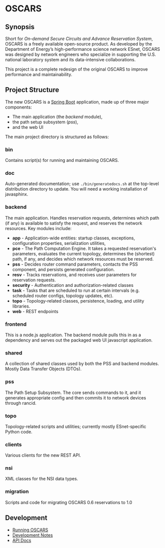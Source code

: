 # OSCARS

## Synopsis
Short for *On-demand Secure Circuits and Advance Reservation System*, OSCARS is  a freely available open-source product. As developed by the Department of Energy’s high-performance science network ESnet, OSCARS was designed by network engineers who specialize in supporting the U.S. national laboratory system and its data-intensive collaborations. 

This project is a complete redesign of the original OSCARS to improve performance and maintainability. 

## Project Structure
The new OSCARS is a [Spring Boot](http://projects.spring.io/spring-boot/) application, made up of three major components: 
 * The main application (the *backend* module), 
 * the path setup subsystem (*pss*),
 * and the web UI

The main project directory is structured as follows:

### bin
Contains script(s) for running and maintaining OSCARS.

### doc
Auto-generated documentation; use `./bin/generatedocs.sh` at the top-level distribution directory to update.  You will need a working installation of javasphinx.

### backend
The main application. Handles reservation requests, determines which path (if any) is available to satisfy the request, and reserves the network resources. Key modules include:
* **app** - Application-wide entities: startup classes, exceptions, configuration properties, serialization utilities,
* **pce** - The Path Computation Engine. It takes a requested reservation's parameters, evaluates the current topology, determines the (shortest) path, if any, and decides which network resources must be reserved.
* **pss** - Decides router command parameters, contacts the PSS component, and persists generated configuration.
* **resv** - Tracks reservations, and receives user parameters for reservation requests.
* **security** - Authentication and authorization-related classes
* **task** - Tasks that are scheduled to run at certain intervals (e.g. scheduled router configs, topology updates, etc).
* **topo** - Topology-related classes, persistence, loading, and utility libraries.
* **web** - REST endpoints 

### frontend
This is a node.js application. The backend module pulls this in as a dependency and serves out the packaged web UI javascript application.

### shared 
A collection of shared classes used by both the PSS and backend modules. Mostly Data Transfer Objects (DTOs).

### pss
The Path Setup Subsystem. The core sends commands to it, and it generates appropriate config and then commits it to network devices through rancid. 

### topo
Topology-related scripts and utilities; currently mostly ESnet-specific Python code. 

### clients
Various clients for the new REST API. 

### nsi
XML classes for the NSI data types.

### migration
Scripts and code for migrating OSCARS 0.6 reservations to 1.0

## Development

* [Running OSCARS](./doc/running_oscars.md)
* [Development Notes](./doc/development_notes.md)
* [API Docs](./doc/API.md)
